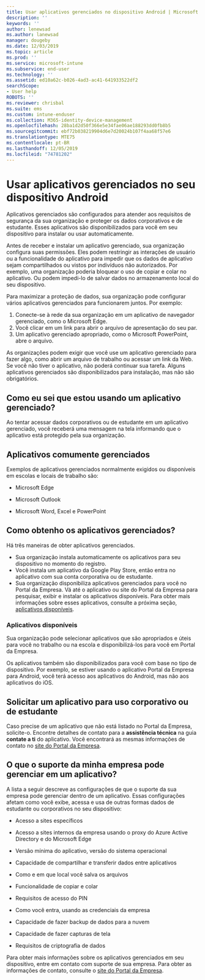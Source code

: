 ```yaml
---
title: Usar aplicativos gerenciados no dispositivo Android | Microsoft Docs
description: ''
keywords: ''
author: lenewsad
ms.author: lanewsad
manager: dougeby
ms.date: 12/03/2019
ms.topic: article
ms.prod: ''
ms.service: microsoft-intune
ms.subservice: end-user
ms.technology: ''
ms.assetid: ed10a62c-b026-4ad3-ac41-641933522df2
searchScope:
- User help
ROBOTS: ''
ms.reviewer: chrisbal
ms.suite: ems
ms.custom: intune-enduser
ms.collection: M365-identity-device-management
ms.openlocfilehash: 28ba1d2d50f366e5e34fae06ae188293dd0fb8b5
ms.sourcegitcommit: ebf72b038219904d6e7d20024b107f4aa68f57e6
ms.translationtype: MTE75
ms.contentlocale: pt-BR
ms.lasthandoff: 12/05/2019
ms.locfileid: "74781202"
---
```

# <a name="use-managed-apps-on-your-android-device"></a>Usar aplicativos gerenciados no seu dispositivo Android
Aplicativos gerenciados são configurados para atender aos requisitos de segurança da sua organização e proteger os dados corporativos e de estudante. Esses aplicativos são disponibilizados para você em seu dispositivo para instalar ou usar automaticamente. 

Antes de receber e instalar um aplicativo gerenciado, sua organização configura suas permissões. Eles podem restringir as interações de usuário ou a funcionalidade do aplicativo para impedir que os dados de aplicativo sejam compartilhados ou vistos por indivíduos não autorizados. Por exemplo, uma organização poderia bloquear o uso de copiar e colar no aplicativo. Ou podem impedi-lo de salvar dados no armazenamento local do seu dispositivo.

Para maximizar a proteção de dados, sua organização pode configurar vários aplicativos gerenciados para funcionarem juntos. Por exemplo:
1. Conecte-se à rede da sua organização em um aplicativo de navegador gerenciado, como o Microsoft Edge.
2. Você clicar em um link para abrir o arquivo de apresentação do seu par.
3. Um aplicativo gerenciado apropriado, como o Microsoft PowerPoint, abre o arquivo.

As organizações podem exigir que você use um aplicativo gerenciado para fazer algo, como abrir um arquivo de trabalho ou acessar um link da Web. Se você não tiver o aplicativo, não poderá continuar sua tarefa. Alguns aplicativos gerenciados são disponibilizados para instalação, mas não são obrigatórios.

## <a name="how-do-i-know-im-using-a-managed-app"></a>Como eu sei que estou usando um aplicativo gerenciado?
Ao tentar acessar dados corporativos ou de estudante em um aplicativo gerenciado, você receberá uma mensagem na tela informando que o aplicativo está protegido pela sua organização. 

## <a name="commonly-managed-apps"></a>Aplicativos comumente gerenciados  
Exemplos de aplicativos gerenciados normalmente exigidos ou disponíveis em escolas e locais de trabalho são:

- Microsoft Edge

- Microsoft Outlook

- Microsoft Word, Excel e PowerPoint

## <a name="how-do-i-get-managed-apps"></a>Como obtenho os aplicativos gerenciados?
Há três maneiras de obter aplicativos gerenciados.  
* Sua organização instala automaticamente os aplicativos para seu dispositivo no momento do registro.  
* Você instala um aplicativo da Google Play Store, então entra no aplicativo com sua conta corporativa ou de estudante.    
* Sua organização disponibiliza aplicativos gerenciados para você no Portal da Empresa. Vá até o aplicativo ou site do Portal da Empresa para pesquisar, exibir e instalar os aplicativos disponíveis. Para obter mais informações sobre esses aplicativos, consulte a próxima seção, [aplicativos disponíveis](#available-apps).  

### <a name="available-apps"></a>Aplicativos disponíveis   
 Sua organização pode selecionar aplicativos que são apropriados e úteis para você no trabalho ou na escola e disponibilizá-los para você em Portal da Empresa.  

 Os aplicativos também são disponibilizados para você com base no tipo de dispositivo. Por exemplo, se estiver usando o aplicativo Portal da Empresa para Android, você terá acesso aos aplicativos do Android, mas não aos aplicativos do iOS.   

## <a name="request-an-app-for-work-or-school"></a>Solicitar um aplicativo para uso corporativo ou de estudante   
 Caso precise de um aplicativo que não está listado no Portal da Empresa, solicite-o. Encontre detalhes de contato para a **assistência técnica** na guia **contate a ti** do aplicativo. Você encontrará as mesmas informações de contato no [site do Portal da Empresa](https://go.microsoft.com/fwlink/?linkid=2010980).   

## <a name="what-can-my-company-support-manage-in-an-app"></a>O que o suporte da minha empresa pode gerenciar em um aplicativo?  
A lista a seguir descreve as configurações de que o suporte da sua empresa pode gerenciar dentro de um aplicativo. Essas configurações afetam como você exibe, acessa e usa de outras formas dados de estudante ou corporativos no seu dispositivo:

* Acesso a sites específicos  

* Acesso a sites internos da empresa usando o proxy do Azure Active Directory e do Microsoft Edge  

* Versão mínima do aplicativo, versão do sistema operacional

* Capacidade de compartilhar e transferir dados entre aplicativos  

* Como e em que local você salva os arquivos  

* Funcionalidade de copiar e colar  

* Requisitos de acesso do PIN  

* Como você entra, usando as credenciais da empresa  

* Capacidade de fazer backup de dados para a nuvem  

* Capacidade de fazer capturas de tela  

* Requisitos de criptografia de dados  

Para obter mais informações sobre os aplicativos gerenciados em seu dispositivo, entre em contato com suporte de sua empresa. Para obter as informações de contato, consulte o [site do Portal da Empresa](https://go.microsoft.com/fwlink/?linkid=2010980).
